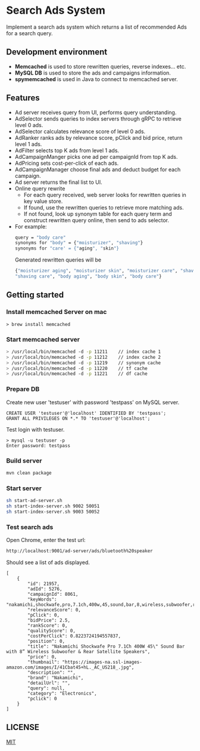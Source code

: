 # Search Ads System
Implement a search ads system which returns a list of recommended Ads for a search query.

## Development environment
- **Memcached** is used to store rewritten queries, reverse indexes... etc.
- **MySQL DB** is used to store the ads and campaigns information.
- **spymemcached** is used in Java to connect to memcached server.
## Features
- Ad server receives query from UI, performs query understanding.
- AdSelector sends queries to index servers through gRPC to retrieve level 0 ads.
- AdSelector calculates relevance score of level 0 ads. 
- AdRanker ranks ads by relevance score, pClick and bid price, return level 1 ads.
- AdFilter selects top K ads from level 1 ads.
- AdCampaignManger picks one ad per campaignId from top K ads.
- AdPricing sets cost-per-click of each ads.
- AdCampaignManager choose final ads and deduct budget for each campaign.
- Ad server returns the final list to UI.
- Online query rewrite
    - For each query received, web server looks for rewritten queries in key value store.
    - If found, use the rewritten queries to retrieve more matching ads.
    - If not found, look up synonym table for each query term and construct rewritten query online, 
      then send to ads selector.
- For example:
    ```bash
    query = "body care"
    synonyms for "body" = {"moisturizer", "shaving"}
    synonyms for "care' = {"aging", "skin"}
    ``` 
    Generated rewritten queries will be
    ```bash
    {"moisturizer aging", "moisturizer skin", "moisturizer care", "shaving aging", "shaving skin",
    "shaving care", "body aging", "body skin", "body care"}
    ```
## Getting started
### Install memcached Server on mac
```
> brew install memcached
```
### Start memcached server
```bash
> /usr/local/bin/memcached -d -p 11211    // index cache 1
> /usr/local/bin/memcached -d -p 11212    // index cache 2
> /usr/local/bin/memcached -d -p 11219    // synonym cache
> /usr/local/bin/memcached -d -p 11220    // tf cache
> /usr/local/bin/memcached -d -p 11221    // df cache

```
### Prepare DB
Create new user 'testuser' with password 'testpass' on MySQL server.
```
CREATE USER 'testuser'@'localhost' IDENTIFIED BY 'testpass';
GRANT ALL PRIVILEGES ON *.* TO 'testuser'@'localhost';
```
Test login with testuser.
```
> mysql -u testuser -p
Enter password: testpass
```
### Build server
```bash
mvn clean package
```
### Start server
```bash
sh start-ad-server.sh
sh start-index-server.sh 9002 50051
sh start-index-server.sh 9003 50052
```
### Test search ads
Open Chrome, enter the test url:
```bash
http://localhost:9001/ad-server/ads/bluetooth%20speaker
```
Should see a list of ads displayed.
```aidl
[
    {
        "id": 21957,
        "adId": 5276,
        "campaignId": 8061,
        "keyWords": "nakamichi,shockwafe,pro,7.1ch,400w,45,sound,bar,8,wireless,subwoofer,rear,satellite,speaker",
        "relevanceScore": 0,
        "pClick": 0,
        "bidPrice": 2.5,
        "rankScore": 0,
        "qualityScore": 0,
        "costPerClick": 0.8223724194557837,
        "position": 0,
        "title": "Nakamichi Shockwafe Pro 7.1Ch 400W 45\" Sound Bar with 8” Wireless Subwoofer & Rear Satellite Speakers",
        "price": 0,
        "thumbnail": "https://images-na.ssl-images-amazon.com/images/I/41Cbat45+hL._AC_US218_.jpg",
        "description": "",
        "brand": "Nakamichi",
        "detailUrl": "",
        "query": null,
        "category": "Electronics",
        "pclick": 0
    }
]
```
## LICENSE

[MIT](./License.txt)

